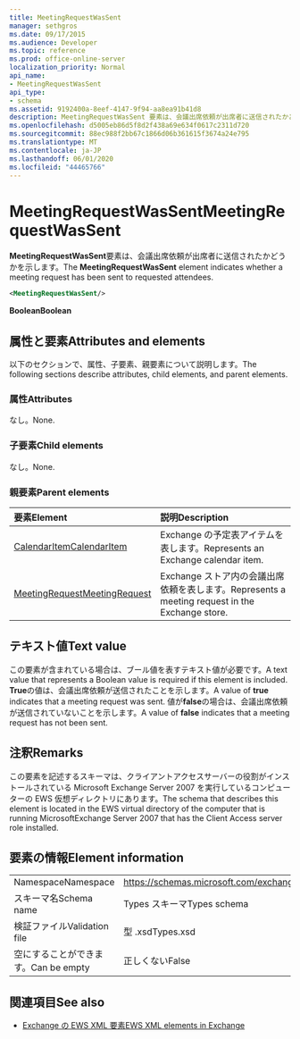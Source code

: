 ```yaml
---
title: MeetingRequestWasSent
manager: sethgros
ms.date: 09/17/2015
ms.audience: Developer
ms.topic: reference
ms.prod: office-online-server
localization_priority: Normal
api_name:
- MeetingRequestWasSent
api_type:
- schema
ms.assetid: 9192400a-8eef-4147-9f94-aa8ea91b41d8
description: MeetingRequestWasSent 要素は、会議出席依頼が出席者に送信されたかどうかを示します。
ms.openlocfilehash: d5005eb86d5f8d2f438a69e634f0617c2311d720
ms.sourcegitcommit: 88ec988f2bb67c1866d06b361615f3674a24e795
ms.translationtype: MT
ms.contentlocale: ja-JP
ms.lasthandoff: 06/01/2020
ms.locfileid: "44465766"
---
```

# <a name="meetingrequestwassent"></a><span data-ttu-id="7658e-103">MeetingRequestWasSent</span><span class="sxs-lookup"><span data-stu-id="7658e-103">MeetingRequestWasSent</span></span>

<span data-ttu-id="7658e-104">**MeetingRequestWasSent**要素は、会議出席依頼が出席者に送信されたかどうかを示します。</span><span class="sxs-lookup"><span data-stu-id="7658e-104">The **MeetingRequestWasSent** element indicates whether a meeting request has been sent to requested attendees.</span></span> 
  
```xml
<MeetingRequestWasSent/>
```

 <span data-ttu-id="7658e-105">**Boolean**</span><span class="sxs-lookup"><span data-stu-id="7658e-105">**Boolean**</span></span>
## <a name="attributes-and-elements"></a><span data-ttu-id="7658e-106">属性と要素</span><span class="sxs-lookup"><span data-stu-id="7658e-106">Attributes and elements</span></span>

<span data-ttu-id="7658e-107">以下のセクションで、属性、子要素、親要素について説明します。</span><span class="sxs-lookup"><span data-stu-id="7658e-107">The following sections describe attributes, child elements, and parent elements.</span></span>
  
### <a name="attributes"></a><span data-ttu-id="7658e-108">属性</span><span class="sxs-lookup"><span data-stu-id="7658e-108">Attributes</span></span>

<span data-ttu-id="7658e-109">なし。</span><span class="sxs-lookup"><span data-stu-id="7658e-109">None.</span></span>
  
### <a name="child-elements"></a><span data-ttu-id="7658e-110">子要素</span><span class="sxs-lookup"><span data-stu-id="7658e-110">Child elements</span></span>

<span data-ttu-id="7658e-111">なし。</span><span class="sxs-lookup"><span data-stu-id="7658e-111">None.</span></span>
  
### <a name="parent-elements"></a><span data-ttu-id="7658e-112">親要素</span><span class="sxs-lookup"><span data-stu-id="7658e-112">Parent elements</span></span>

|<span data-ttu-id="7658e-113">**要素**</span><span class="sxs-lookup"><span data-stu-id="7658e-113">**Element**</span></span>|<span data-ttu-id="7658e-114">**説明**</span><span class="sxs-lookup"><span data-stu-id="7658e-114">**Description**</span></span>|
|:-----|:-----|
|[<span data-ttu-id="7658e-115">CalendarItem</span><span class="sxs-lookup"><span data-stu-id="7658e-115">CalendarItem</span></span>](calendaritem.md) <br/> |<span data-ttu-id="7658e-116">Exchange の予定表アイテムを表します。</span><span class="sxs-lookup"><span data-stu-id="7658e-116">Represents an Exchange calendar item.</span></span>  <br/> |
|[<span data-ttu-id="7658e-117">MeetingRequest</span><span class="sxs-lookup"><span data-stu-id="7658e-117">MeetingRequest</span></span>](meetingrequest.md) <br/> |<span data-ttu-id="7658e-118">Exchange ストア内の会議出席依頼を表します。</span><span class="sxs-lookup"><span data-stu-id="7658e-118">Represents a meeting request in the Exchange store.</span></span>  <br/> |
   
## <a name="text-value"></a><span data-ttu-id="7658e-119">テキスト値</span><span class="sxs-lookup"><span data-stu-id="7658e-119">Text value</span></span>

<span data-ttu-id="7658e-120">この要素が含まれている場合は、ブール値を表すテキスト値が必要です。</span><span class="sxs-lookup"><span data-stu-id="7658e-120">A text value that represents a Boolean value is required if this element is included.</span></span> <span data-ttu-id="7658e-121">**True**の値は、会議出席依頼が送信されたことを示します。</span><span class="sxs-lookup"><span data-stu-id="7658e-121">A value of **true** indicates that a meeting request was sent.</span></span> <span data-ttu-id="7658e-122">値が**false**の場合は、会議出席依頼が送信されていないことを示します。</span><span class="sxs-lookup"><span data-stu-id="7658e-122">A value of **false** indicates that a meeting request has not been sent.</span></span> 
  
## <a name="remarks"></a><span data-ttu-id="7658e-123">注釈</span><span class="sxs-lookup"><span data-stu-id="7658e-123">Remarks</span></span>

<span data-ttu-id="7658e-124">この要素を記述するスキーマは、クライアントアクセスサーバーの役割がインストールされている Microsoft Exchange Server 2007 を実行しているコンピューターの EWS 仮想ディレクトリにあります。</span><span class="sxs-lookup"><span data-stu-id="7658e-124">The schema that describes this element is located in the EWS virtual directory of the computer that is running MicrosoftExchange Server 2007 that has the Client Access server role installed.</span></span>
  
## <a name="element-information"></a><span data-ttu-id="7658e-125">要素の情報</span><span class="sxs-lookup"><span data-stu-id="7658e-125">Element information</span></span>

|||
|:-----|:-----|
|<span data-ttu-id="7658e-126">Namespace</span><span class="sxs-lookup"><span data-stu-id="7658e-126">Namespace</span></span>  <br/> |https://schemas.microsoft.com/exchange/services/2006/types  <br/> |
|<span data-ttu-id="7658e-127">スキーマ名</span><span class="sxs-lookup"><span data-stu-id="7658e-127">Schema name</span></span>  <br/> |<span data-ttu-id="7658e-128">Types スキーマ</span><span class="sxs-lookup"><span data-stu-id="7658e-128">Types schema</span></span>  <br/> |
|<span data-ttu-id="7658e-129">検証ファイル</span><span class="sxs-lookup"><span data-stu-id="7658e-129">Validation file</span></span>  <br/> |<span data-ttu-id="7658e-130">型 .xsd</span><span class="sxs-lookup"><span data-stu-id="7658e-130">Types.xsd</span></span>  <br/> |
|<span data-ttu-id="7658e-131">空にすることができます。</span><span class="sxs-lookup"><span data-stu-id="7658e-131">Can be empty</span></span>  <br/> |<span data-ttu-id="7658e-132">正しくない</span><span class="sxs-lookup"><span data-stu-id="7658e-132">False</span></span>  <br/> |
   
## <a name="see-also"></a><span data-ttu-id="7658e-133">関連項目</span><span class="sxs-lookup"><span data-stu-id="7658e-133">See also</span></span>



- [<span data-ttu-id="7658e-134">Exchange の EWS XML 要素</span><span class="sxs-lookup"><span data-stu-id="7658e-134">EWS XML elements in Exchange</span></span>](ews-xml-elements-in-exchange.md)

